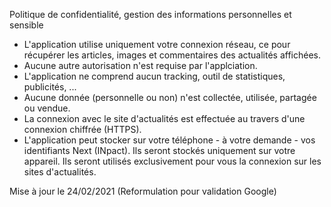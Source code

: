 Politique de confidentialité, gestion des informations personnelles et sensible

- L'application utilise uniquement votre connexion réseau, ce pour récupérer les articles, images et commentaires des actualités affichées.
- Aucune autre autorisation n'est requise par l'applciation.
- L'application ne comprend aucun tracking, outil de statistiques, publicités, ...
- Aucune donnée (personnelle ou non) n'est collectée, utilisée, partagée ou vendue.
- La connexion avec le site d'actualités est effectuée au travers d'une connexion chiffrée (HTTPS).
- L'application peut stocker sur votre téléphone - à votre demande - vos identifiants Next (INpact). Ils seront stockés uniquement sur votre appareil. Ils seront utilisés exclusivement pour vous la connexion sur les sites d'actualités.

Mise à jour le 24/02/2021 (Reformulation pour validation Google)
